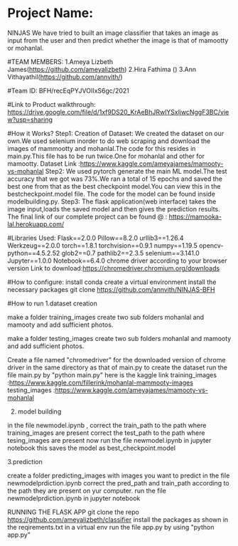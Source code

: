 # Project Name:
NINJAS
We have tried to built an image classifier that takes an image as input from the user and then predict whether the image is that of mamootty or mohanlal.

#TEAM MEMBERS:
1.Ameya Lizbeth James(https://github.com/ameyalizbeth)
2.Hira Fathima ()
3.Ann Vithayathil(https://github.com/annvith/)

#Team ID:
BFH/recEqPYJVOIIxS6gc/2021

#Link to Product walkthrough:
https://drive.google.com/file/d/1xf9DS20_KrAeBhJRwlYSxljwcNggF3BC/view?usp=sharing

#How it Works?
Step1:
Creation of Dataset:
We created the dataset on our own.We used selenium inorder to do web scraping and download the images of mammootty and mohanlal.The code for this resides in main.py.This file has to be run twice.One for mohanlal and other for mamootty.
Dataset Link :https://www.kaggle.com/ameyajames/mamooty-vs-mohanlal
Step2:
We used pytorch  generate the main ML model.The test accuracy that we got was 73%.We ran a total of 15 epochs and saved the best one from that as the best checkpoint model.You can view this in the bestcheckpoint.model file.
The code for the model can be found inside modelbuilding.py.
Step3:
The flask application(web interface)  takes the image input,loads the saved model and then gives the prediction results.
The final link of our complete project can be found @ :
https://mamooka-lal.herokuapp.com/

#Libraries Used:
Flask==2.0.0
Pillow==8.2.0
urllib3==1.26.4
Werkzeug==2.0.0
torch==1.8.1 
torchvision==0.9.1
numpy==1.19.5
opencv-python==4.5.2.52
glob2==0.7
pathlib2==2.3.5
selenium==3.141.0
Jupyter==1.0.0
Notebook==6.4.0
chrome driver according to your browser version
Link to download:https://chromedriver.chromium.org/downloads

#How to configure:
install conda
create a virtual environment
install the necessary packages
git clone https://github.com/annvith/NINJAS-BFH

#How to run
1.dataset creation

make a folder training_images
create two sub folders mohanlal and mamooty
and add sufficient photos.

make a folder testing_images
create two sub folders mohanlal and mamooty
and add sufficient photos.

Create a file named "chromedriver" for the downloaded version of chrome driver in the same directory as that of main.py
to create the dataset run the file main.py by "python main.py"
here is the kaggle link
training_images :https://www.kaggle.com/fillerink/mohanlal-mammooty-images
testing_images :https://www.kaggle.com/ameyajames/mamooty-vs-mohanlal

2. model building

in the file newmodel.ipynb ,
correct the train_path to the path where training_images are present
correct the test_path to the path where tesing_images are present
now run the file newmodel.ipynb in jupyter notebook
this saves the model as best_checkpoint.model


3.prediction

create a folder predicting_images with images you want to predict
in the file newmodelprdiction.ipynb correct the pred_path and train_path
according to the path they are present on yur computer.
run the file newmodelprdiction.ipynb in jupyter notebook


RUNNING THE FLASK APP
git clone the repo https://github.com/ameyalizbeth/classifier
install the packages as shown in the reqirements.txt in a virtual env
run the file app.py by using "python app.py"




